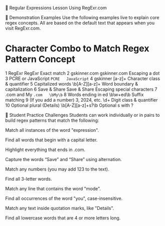🎯 Regular Expressions Lesson
Using RegExr.com

🧪 Demonstration Examples
Use the following examples live to explain core regex concepts. All are based on the default text that appears when you visit RegExr.com.

#	Character Combo to Match	Regex Pattern	Concept
1	RegExr	RegExr	Exact match
2	gskinner.com	gskinner\.com	Escaping a dot
3	PCRE or JavaScript	`PCRE	JavaScript`
4	gskinner	[a-z]+	Character class & quantifier
5	Capitalized words	\b[A-Z][a-z]+	Word boundary & capitalization
6	Save & Share	Save \& Share	Escaping special characters
7	.com and My	`.com	\bMy\b`
8	Words ending in ed	\b\w+ed\b	Suffix matching
9	(If you add a number) 3, 2024, etc.	\d+	Digit class & quantifier
10	Optional plural (Details)	\b[A-Z][a-z]+s?\b	Optional s with ?

🧠 Student Practice Challenges
Students can work individually or in pairs to build regex patterns that match the following:

Match all instances of the word "expression".

Find all words that begin with a capital letter.

Highlight everything that ends in .com.

Capture the words “Save” and “Share” using alternation.

Match any numbers (you may add 123 to the text).

Find all 3-letter words.

Match any line that contains the word "mode".

Find all occurrences of the word "you", case-insensitive.

Match any text inside quotation marks, like "Details".

Find all lowercase words that are 4 or more letters long.